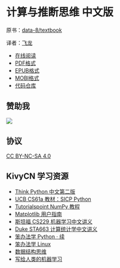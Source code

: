 # 计算与推断思维 中文版

原书：[data-8/textbook](https://github.com/data-8/textbook/)

译者：[飞龙](https://github.com/wizardforcel)

+ [在线阅读](https://www.gitbook.com/book/wizardforcel/data8-textbook/details)
+ [PDF格式](https://www.gitbook.com/download/pdf/book/wizardforcel/data8-textbook)
+ [EPUB格式](https://www.gitbook.com/download/epub/book/wizardforcel/data8-textbook)
+ [MOBI格式](https://www.gitbook.com/download/mobi/book/wizardforcel/data8-textbook)
+ [代码仓库](https://github.com/wizardforcel/data8-textbook-zh)


## 赞助我

![](img/qr_alipay.png)

## 协议

[CC BY-NC-SA 4.0](http://creativecommons.org/licenses/by-nc-sa/4.0/)

## KivyCN 学习资源

+ [Think Python 中文第二版](https://github.com/Kivy-CN/ThinkPython-CN)
+ [UCB CS61a 教材：SICP Python](https://github.com/Kivy-CN/sicp-py-zh)
+ [Tutorialspoint NumPy 教程](https://github.com/Kivy-CN/ts-numpy-tut-zh)
+ [Matplotlib 用户指南](https://github.com/Kivy-CN/matplotlib-user-guide-zh)
+ [斯坦福 CS229 机器学习中文讲义](https://github.com/Kivy-CN/Stanford-CS-229-CN)
+ [Duke STA663 计算统计学中文讲义](https://github.com/Kivy-CN/Duke-STA-663-CN)
+ [笨办法学 Python · 续](https://github.com/Kivy-CN/lmpythw-zh)
+ [笨办法学 Linux](https://github.com/Kivy-CN/llthw-zh)
+ [数据结构思维](https://github.com/Kivy-CN/think-dast-zh)
+ [写给人类的机器学习](https://github.com/Kivy-CN/ml-for-humans-zh)

